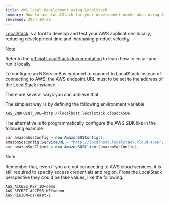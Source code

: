 ```yaml
---
title: AWS local development using LocalStack
summary: How to use LocalStack for your development needs when using Amazon SQS Transport and DynamoDB Persistence
reviewed: 2024-10-29
---
```


[LocalStack](https://www.localstack.cloud/) is a tool to develop and test your AWS applications locally, reducing development time and increasing product velocity.

> [!NOTE]
> Refer to the [official LocalStack documentation](https://docs.localstack.cloud/getting-started/installation/) to learn how to install and run it locally.

To configure an NServiceBus endpoint to connect to LocalStack instead of connecting to AWS, the AWS endpoint URL must to be set to the address of the LocalStack instance.

There are several ways you can achieve that.

The simplest way is by defining the following environment variable:

```
AWS_ENDPOINT_URL=http://localhost.localstack.cloud:4566
```

The alternative is to programmatically configure the AWS SDK like in the following example:


```csharp
var amazonSqsConfig = new AmazonSQSConfig();
amazonSqsConfig.ServiceURL = "http://localhost.localstack.cloud:4566";
var amazonSqsClient = new AmazonSQSClient(amazonSqsConfig);
```


> [!NOTE]
> Remember that, even if you are not connecting to AWS cloud services, it is still required to specify access credentials and region.
> From the LocalStack perspective they could be fake values, like the following:
>
> ```
> AWS_ACCESS_KEY_ID=demo
> AWS_SECRET_ACCESS_KEY=demo
> AWS_REGION=us-east-1
> ```
